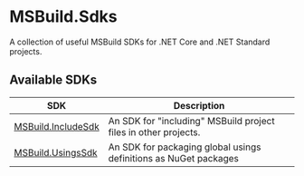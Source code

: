 # MSBuild.Sdks

A collection of useful MSBuild SDKs for .NET Core and .NET Standard projects.

## Available SDKs

| SDK | Description |
| --- | ----------- |
| [MSBuild.IncludeSdk](https://github.com/justinwritescode/MSBuild.Sdks/tree/main/src/IncludeSdk) | An SDK for "including" MSBuild project files in other projects. |
| [MSBuild.UsingsSdk](https://github.com/justinwritescode/MSBuild.Sdks/tree/main/src/UsingsSdk) | An SDK for packaging global usings definitions as NuGet packages |
